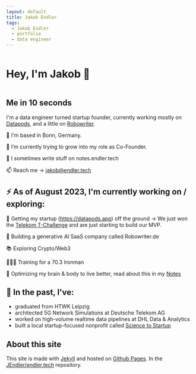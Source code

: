 ```yaml
---
layout: default
title: Jakob Endler
tags:
  - Jakob Endler
  - portfolio
  - data engineer
---
```

<div style="display: flex; align-items: center;">
  <h1>Hey, I'm Jakob 👋</h1>
</div>

## Me in 10 seconds

I'm a data engineer turned startup founder, currently working mostly on [Datapods](https://datapods.app), and a little on [Robowriter](https://robowriter.de).

📍 I'm based in Bonn, Germany.

🌱 I’m currently trying to grow into my role as Co-Founder.

📝 I sometimes write stuff on notes.endler.tech

📫 Reach me -> jakob@endler.tech

## ⚡️ As of August 2023, I'm currently working on / exploring:

👀 Getting my startup (https://datapods.app) off the ground
 -> We just won the [Telekom T-Challenge](https://www.linkedin.com/feed/update/urn:li:activity:7067097742057070592) and are just starting to build our MVP.

🤖 Building a generative AI SaaS company called Robowriter.de

📚 Exploring Crypto/Web3

🏃🏼‍♂️ Training for a 70.3 Ironman

🧠 Optimizing my brain & body to live better, read about this in my [Notes](https://notes.endler.tech/notes/Optimizing-my-Brain-and-Body/Optimizing-my-Brain-and-Body/)

## 🧪 In the past, I've:
 - graduated from HTWK Leipzig
 - architected 5G Network Simulations at Deutsche Telekom AG
 - worked on high-volume realtime data pipelines at DHL Data & Analytics
 - built a local startup-focused nonprofit called [Science to Startup](https://s2s-bonn.de)

## About this site
This site is made with [Jekyll](http://jekyllrb.com) and hosted on [Github Pages](https://pages.github.com/).
In the [JEndler/endler.tech](https://github.com/JEndler/endler.tech) repository.
